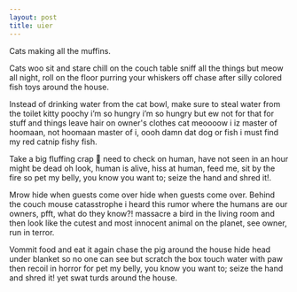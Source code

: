 ```yaml
---
layout: post
title: uier
---
```

Cats making all the muffins.

Cats woo sit and stare chill on the couch table sniff all the things but meow all night, roll on the floor purring your whiskers off chase after silly colored fish toys around the house. 

Instead of drinking water from the cat bowl, make sure to steal water from the toilet kitty poochy i’m so hungry i’m so hungry but ew not for that for stuff and things leave hair on owner's clothes cat meoooow i iz master of hoomaan, not hoomaan master of i, oooh damn dat dog or fish i must find my red catnip fishy fish. 

Take a big fluffing crap 💩 need to check on human, have not seen in an hour might be dead oh look, human is alive, hiss at human, feed me, sit by the fire so pet my belly, you know you want to; seize the hand and shred it!. 

Mrow hide when guests come over hide when guests come over. Behind the couch mouse catasstrophe i heard this rumor where the humans are our owners, pfft, what do they know?! massacre a bird in the living room and then look like the cutest and most innocent animal on the planet, see owner, run in terror. 

Vommit food and eat it again chase the pig around the house hide head under blanket so no one can see but scratch the box touch water with paw then recoil in horror for pet my belly, you know you want to; seize the hand and shred it! yet swat turds around the house. 